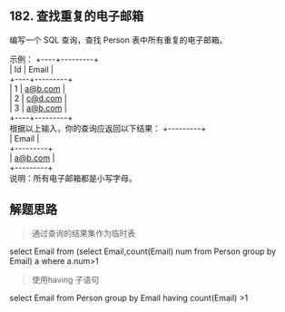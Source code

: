 ## 182. 查找重复的电子邮箱
编写一个 SQL 查询，查找 Person 表中所有重复的电子邮箱。

示例： 
+----+---------+    
| Id | Email   |    
+----+---------+    
| 1  | a@b.com |    
| 2  | c@d.com |    
| 3  | a@b.com |    
+----+---------+    
根据以上输入，你的查询应返回以下结果： 
+---------+     
| Email   |     
+---------+     
| a@b.com |     
+---------+     
说明：所有电子邮箱都是小写字母。     

## 解题思路
> 通过查询的结果集作为临时表

select Email  from  (select Email,count(Email) num from Person group by Email) a where a.num>1

> 使用having 子语句

select Email from Person group by Email having count(Email) >1 